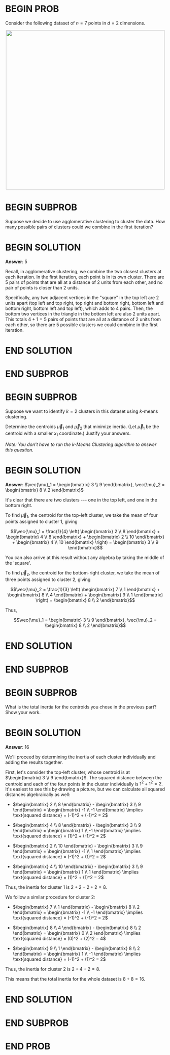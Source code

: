 # BEGIN PROB


Consider the following dataset of $n=7$ points in $d=2$ dimensions.

<center><img src="../assets/images/disc13/graph.png" width="500"></center>

# BEGIN SUBPROB

Suppose we decide to use agglomerative clustering to cluster the data. How many possible pairs of clusters could we combine in the first iteration?

# BEGIN SOLUTION

**Answer**: 5

Recall, in agglomerative clustering, we combine the two closest clusters at each iteration. In the first iteration, each point is in its own cluster. There are 5 pairs of points that are all at a distance of 2 units from each other, and no pair of points is closer than 2 units.

Specifically, any two adjacent vertices in the "square" in the top left are 2 units apart (top left and top right, top right and bottom right, bottom left and bottom right, bottom left and top left), which adds to 4 pairs. Then, the bottom two vertices in the triangle in the bottom left are also 2 units apart. This totals $4 + 1 = 5$ pairs of points that are all at a distance of 2 units from each other, so there are 5 possible clusters we could combine in the first iteration.

# END SOLUTION

# END SUBPROB

# BEGIN SUBPROB

Suppose we want to identify $k=2$ clusters in this dataset using $k$-means clustering.

Determine the centroids $\vec{\mu}_1$ and $\vec{\mu}_2$ that minimize inertia. (Let $\vec{\mu}_1$ be the centroid with a smaller $x_1$ coordinate.) Justify your answers.

_Note: You don't have to run the k-Means Clustering algorithm to answer this question._

# BEGIN SOLUTION

**Answer**: $\vec{\mu}_1 = \begin{bmatrix} 3 \\ 9 \end{bmatrix}, \vec{\mu}_2 = \begin{bmatrix} 8 \\ 2 \end{bmatrix}$

It's clear that there are two clusters --- one in the top left, and one in the bottom right.

To find $\vec{\mu}_1$, the centroid for the top-left cluster, we take the mean of four points assigned to cluster 1, giving

$$\vec{\mu}_1 = \frac{1}{4} \left( \begin{bmatrix} 2 \\ 8 \end{bmatrix} + \begin{bmatrix} 4 \\ 8 \end{bmatrix} + \begin{bmatrix} 2 \\ 10 \end{bmatrix} + \begin{bmatrix} 4 \\ 10 \end{bmatrix} \right) = \begin{bmatrix} 3 \\ 9 \end{bmatrix}$$

You can also arrive at this result without any algebra by taking the middle of the 'square'.

To find $\vec{\mu}_2$, the centroid for the bottom-right cluster, we take the mean of three points assigned to cluster 2, giving

$$\vec{\mu}_2 = \frac{1}{3} \left( \begin{bmatrix} 7 \\ 1 \end{bmatrix} + \begin{bmatrix} 8 \\ 4 \end{bmatrix} + \begin{bmatrix} 9 \\ 1 \end{bmatrix}  \right) = \begin{bmatrix} 8 \\ 2 \end{bmatrix}$$

Thus,

$$\vec{\mu}_1 = \begin{bmatrix} 3 \\ 9 \end{bmatrix}, \vec{\mu}_2 = \begin{bmatrix} 8 \\ 2 \end{bmatrix}$$

# END SOLUTION

# END SUBPROB

# BEGIN SUBPROB
What is the total inertia for the centroids you chose in the previous part? Show your work.

# BEGIN SOLUTION

**Answer**: $16$ 

We'll proceed by determining the inertia of each cluster individually and adding the results together.

First, let's consider the top-left cluster, whose centroid is at $\begin{bmatrix} 3 \\ 9 \end{bmatrix}$. The squared distance between the centroid and each of the four points in the cluster individually is $1^2 + 1^2 = 2$. It's easiest to see this by drawing a picture, but we can calculate all squared distances algebraically as well:


- $\begin{bmatrix} 2 \\ 8 \end{bmatrix} - 
\begin{bmatrix} 3 \\ 9 \end{bmatrix} = 
\begin{bmatrix} -1 \\ -1 \end{bmatrix} \implies \text{squared distance} = (-1)^2 + (-1)^2 = 2$

- $\begin{bmatrix} 4 \\ 8 \end{bmatrix} - 
\begin{bmatrix} 3 \\ 9 \end{bmatrix} = 
\begin{bmatrix} 1 \\ -1 \end{bmatrix} \implies \text{squared distance} = (1)^2 + (-1)^2 = 2$

- $\begin{bmatrix} 2 \\ 10 \end{bmatrix} - 
\begin{bmatrix} 3 \\ 9 \end{bmatrix} = 
\begin{bmatrix} -1 \\ 1 \end{bmatrix} \implies \text{squared distance} = (-1)^2 + (1)^2 = 2$

- $\begin{bmatrix} 4 \\ 10 \end{bmatrix} - 
\begin{bmatrix} 3 \\ 9 \end{bmatrix} = 
\begin{bmatrix} 1 \\ 1 \end{bmatrix} \implies \text{squared distance} = (1)^2 + (1)^2 = 2$

Thus, the inertia for cluster 1 is $2 + 2 + 2 + 2 = 8$.

We follow a similar procedure for cluster 2:

- $\begin{bmatrix} 7 \\ 1 \end{bmatrix} - 
\begin{bmatrix} 8 \\ 2 \end{bmatrix} = 
\begin{bmatrix} -1 \\ -1 \end{bmatrix} \implies \text{squared distance} = (-1)^2 + (-1)^2 = 2$

- $\begin{bmatrix} 8 \\ 4 \end{bmatrix} - 
\begin{bmatrix} 8 \\ 2 \end{bmatrix} = 
\begin{bmatrix} 0 \\ 2 \end{bmatrix} \implies \text{squared distance} = (0)^2 + (2)^2 = 4$

- $\begin{bmatrix} 9 \\ 1 \end{bmatrix} - 
\begin{bmatrix} 8 \\ 2 \end{bmatrix} = 
\begin{bmatrix} 1 \\ -1 \end{bmatrix} \implies \text{squared distance} = (-1)^2 + (1)^2 = 2$


Thus, the inertia for cluster 2 is $2 + 4 + 2 = 8$.

This means that the total inertia for the whole dataset is $8 + 8 = 16$.

# END SOLUTION

# END SUBPROB

# END PROB